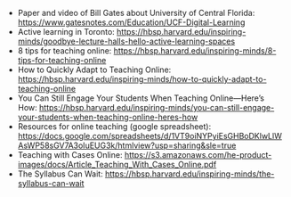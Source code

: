 - Paper and video of Bill Gates about University of Central Florida: <https://www.gatesnotes.com/Education/UCF-Digital-Learning>
- Active learning in Toronto: <https://hbsp.harvard.edu/inspiring-minds/goodbye-lecture-halls-hello-active-learning-spaces>
- 8 tips for teaching online: https://hbsp.harvard.edu/inspiring-minds/8-tips-for-teaching-online 
- How to Quickly Adapt to Teaching Online: https://hbsp.harvard.edu/inspiring-minds/how-to-quickly-adapt-to-teaching-online
- You Can Still Engage Your Students When Teaching Online—Here’s How: https://hbsp.harvard.edu/inspiring-minds/you-can-still-engage-your-students-when-teaching-online-heres-how
- Resources for online teaching (google spreadsheet): https://docs.google.com/spreadsheets/d/1VT9oiNYPyiEsGHBoDKlwLlWAsWP58sGV7A3oIuEUG3k/htmlview?usp=sharing&sle=true
- Teaching with Cases Online: https://s3.amazonaws.com/he-product-images/docs/Article_Teaching_With_Cases_Online.pdf
- The Syllabus Can Wait: https://hbsp.harvard.edu/inspiring-minds/the-syllabus-can-wait
